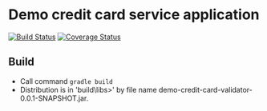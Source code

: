 # Demo credit card service application

[![Build Status](https://travis-ci.org/dizzarg/demo-credit-card-validator.svg?branch=master)](https://travis-ci.org/dizzarg/demo-credit-card-validator) 
[![Coverage Status](https://coveralls.io/repos/github/dizzarg/demo-credit-card-validator/badge.svg)](https://coveralls.io/github/dizzarg/demo-credit-card-validator)

## Build

   * Call command `gradle build`
   * Distribution is in 'build\libs>' by file name demo-credit-card-validator-0.0.1-SNAPSHOT.jar.
